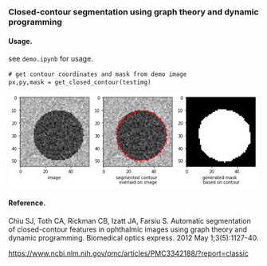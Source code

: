 ### Closed-contour segmentation using graph theory and dynamic programming
#### Usage.
    
see `demo.ipynb` for usage.

    # get contour coordinates and mask from demo image
    px,py,mask = get_closed_contour(testimg)

![alt text](images/demo.png)

#### Reference.

Chiu SJ, Toth CA, Rickman CB, Izatt JA, Farsiu S. Automatic segmentation of closed-contour features in ophthalmic images using graph theory and dynamic programming. Biomedical optics express. 2012 May 1;3(5):1127-40.

https://www.ncbi.nlm.nih.gov/pmc/articles/PMC3342188/?report=classic